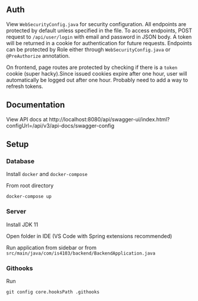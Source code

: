 ## Auth

View `WebSecurityConfig.java` for security configuration. All endpoints are protected by default unless specified in the file. To access endpoints, POST request to `/api/user/login` with email and password in JSON body. A token will be returned in a cookie for authentication for future requests. Endpoints can be protected by Role either through `WebSecurityConfig.java` or `@PreAuthorize` annotation.


On frontend, page routes are protected by checking if there is a `token` cookie (super hacky).Since issued cookies expire after one hour, user will automatically be logged out after one hour. Probably need to add a way to refresh tokens.


## Documentation

View API docs at http://localhost:8080/api/swagger-ui/index.html?configUrl=/api/v3/api-docs/swagger-config


## Setup

### Database

Install `docker` and `docker-compose`

From root directory
```
docker-compose up
```

### Server

Install JDK 11

Open folder in IDE (VS Code with Spring extensions recommended)

Run application from sidebar or from `src/main/java/com/is4103/backend/BackendApplication.java`

### Githooks

Run
```
git config core.hooksPath .githooks
```